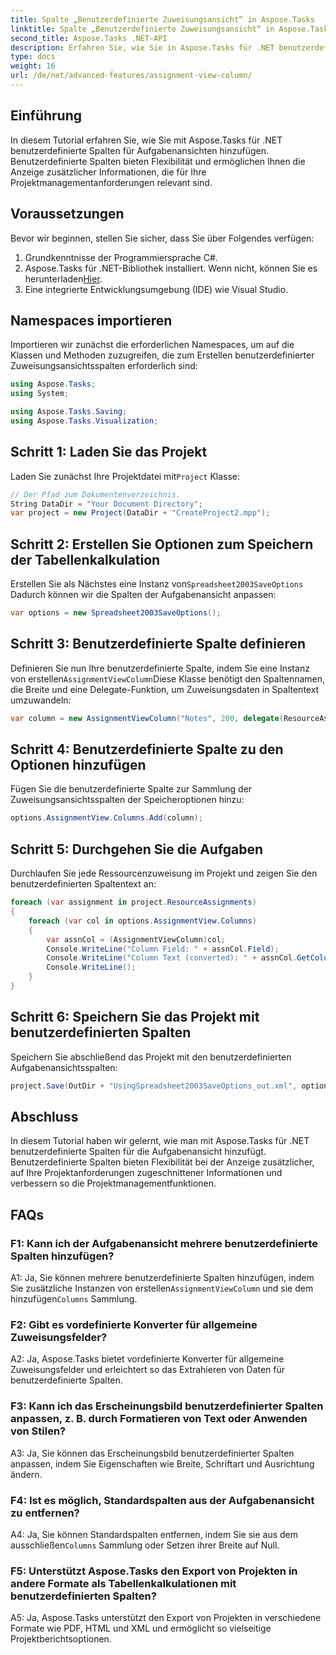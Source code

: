 ```yaml
---
title: Spalte „Benutzerdefinierte Zuweisungsansicht“ in Aspose.Tasks
linktitle: Spalte „Benutzerdefinierte Zuweisungsansicht“ in Aspose.Tasks
second_title: Aspose.Tasks .NET-API
description: Erfahren Sie, wie Sie in Aspose.Tasks für .NET benutzerdefinierte Spalten für die Aufgabenansicht hinzufügen, um die Projektmanagementfunktionen zu verbessern.
type: docs
weight: 16
url: /de/net/advanced-features/assignment-view-column/
---
```

## Einführung

In diesem Tutorial erfahren Sie, wie Sie mit Aspose.Tasks für .NET benutzerdefinierte Spalten für Aufgabenansichten hinzufügen. Benutzerdefinierte Spalten bieten Flexibilität und ermöglichen Ihnen die Anzeige zusätzlicher Informationen, die für Ihre Projektmanagementanforderungen relevant sind.

## Voraussetzungen

Bevor wir beginnen, stellen Sie sicher, dass Sie über Folgendes verfügen:

1. Grundkenntnisse der Programmiersprache C#.
2.  Aspose.Tasks für .NET-Bibliothek installiert. Wenn nicht, können Sie es herunterladen[Hier](https://releases.aspose.com/tasks/net/).
3. Eine integrierte Entwicklungsumgebung (IDE) wie Visual Studio.

## Namespaces importieren

Importieren wir zunächst die erforderlichen Namespaces, um auf die Klassen und Methoden zuzugreifen, die zum Erstellen benutzerdefinierter Zuweisungsansichtsspalten erforderlich sind:

```csharp
using Aspose.Tasks;
using System;

using Aspose.Tasks.Saving;
using Aspose.Tasks.Visualization;

```

## Schritt 1: Laden Sie das Projekt

 Laden Sie zunächst Ihre Projektdatei mit`Project` Klasse:

```csharp
// Der Pfad zum Dokumentenverzeichnis.
String DataDir = "Your Document Directory";
var project = new Project(DataDir + "CreateProject2.mpp");
```

## Schritt 2: Erstellen Sie Optionen zum Speichern der Tabellenkalkulation

 Erstellen Sie als Nächstes eine Instanz von`Spreadsheet2003SaveOptions` Dadurch können wir die Spalten der Aufgabenansicht anpassen:

```csharp
var options = new Spreadsheet2003SaveOptions();
```

## Schritt 3: Benutzerdefinierte Spalte definieren

 Definieren Sie nun Ihre benutzerdefinierte Spalte, indem Sie eine Instanz von erstellen`AssignmentViewColumn`Diese Klasse benötigt den Spaltennamen, die Breite und eine Delegate-Funktion, um Zuweisungsdaten in Spaltentext umzuwandeln:

```csharp
var column = new AssignmentViewColumn("Notes", 200, delegate(ResourceAssignment assignment) { return assignment.Get(Asn.NotesText); });
```

## Schritt 4: Benutzerdefinierte Spalte zu den Optionen hinzufügen

Fügen Sie die benutzerdefinierte Spalte zur Sammlung der Zuweisungsansichtsspalten der Speicheroptionen hinzu:

```csharp
options.AssignmentView.Columns.Add(column);
```

## Schritt 5: Durchgehen Sie die Aufgaben

Durchlaufen Sie jede Ressourcenzuweisung im Projekt und zeigen Sie den benutzerdefinierten Spaltentext an:

```csharp
foreach (var assignment in project.ResourceAssignments)
{
    foreach (var col in options.AssignmentView.Columns)
    {
        var assnCol = (AssignmentViewColumn)col;
        Console.WriteLine("Column Field: " + assnCol.Field);
        Console.WriteLine("Column Text (converted): " + assnCol.GetColumnText(assignment));
        Console.WriteLine();
    }
}
```

## Schritt 6: Speichern Sie das Projekt mit benutzerdefinierten Spalten

Speichern Sie abschließend das Projekt mit den benutzerdefinierten Aufgabenansichtsspalten:

```csharp
project.Save(OutDir + "UsingSpreadsheet2003SaveOptions_out.xml", options);
```

## Abschluss

In diesem Tutorial haben wir gelernt, wie man mit Aspose.Tasks für .NET benutzerdefinierte Spalten für die Aufgabenansicht hinzufügt. Benutzerdefinierte Spalten bieten Flexibilität bei der Anzeige zusätzlicher, auf Ihre Projektanforderungen zugeschnittener Informationen und verbessern so die Projektmanagementfunktionen.

## FAQs

### F1: Kann ich der Aufgabenansicht mehrere benutzerdefinierte Spalten hinzufügen?

 A1: Ja, Sie können mehrere benutzerdefinierte Spalten hinzufügen, indem Sie zusätzliche Instanzen von erstellen`AssignmentViewColumn` und sie dem hinzufügen`Columns` Sammlung.

### F2: Gibt es vordefinierte Konverter für allgemeine Zuweisungsfelder?

A2: Ja, Aspose.Tasks bietet vordefinierte Konverter für allgemeine Zuweisungsfelder und erleichtert so das Extrahieren von Daten für benutzerdefinierte Spalten.

### F3: Kann ich das Erscheinungsbild benutzerdefinierter Spalten anpassen, z. B. durch Formatieren von Text oder Anwenden von Stilen?

A3: Ja, Sie können das Erscheinungsbild benutzerdefinierter Spalten anpassen, indem Sie Eigenschaften wie Breite, Schriftart und Ausrichtung ändern.

### F4: Ist es möglich, Standardspalten aus der Aufgabenansicht zu entfernen?

 A4: Ja, Sie können Standardspalten entfernen, indem Sie sie aus dem ausschließen`Columns` Sammlung oder Setzen ihrer Breite auf Null.

### F5: Unterstützt Aspose.Tasks den Export von Projekten in andere Formate als Tabellenkalkulationen mit benutzerdefinierten Spalten?

A5: Ja, Aspose.Tasks unterstützt den Export von Projekten in verschiedene Formate wie PDF, HTML und XML und ermöglicht so vielseitige Projektberichtsoptionen.